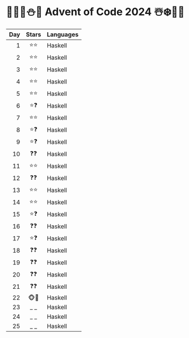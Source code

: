 # 🦌🎅🏻⛄🎁 Advent of Code 2024 ☃️❄️🤶🎄
| Day | Stars | Languages   |
| --: | :--:  | :---------- |
|   1 | ⭐⭐  | Haskell     |
|   2 | ⭐⭐  | Haskell     |
|   3 | ⭐⭐  | Haskell     |
|   4 | ⭐⭐  | Haskell     |
|   5 | ⭐⭐  | Haskell     |
|   6 | ⭐❓  | Haskell     |
|   7 | ⭐⭐  | Haskell     |
|   8 | ⭐❓  | Haskell     |
|   9 | ⭐❓  | Haskell     |
|  10 | ❓❓  | Haskell     |
|  11 | ⭐⭐  | Haskell     |
|  12 | ❓❓  | Haskell     |
|  13 | ⭐⭐  | Haskell     |
|  14 | ⭐⭐  | Haskell     |
|  15 | ⭐❓  | Haskell     |
|  16 | ❓❓  | Haskell     |
|  17 | ⭐❓  | Haskell     |
|  18 | ❓❓  | Haskell     |
|  19 | ❓❓  | Haskell     |
|  20 | ❓❓  | Haskell     |
|  21 | ❓❓  | Haskell     |
|  22 | 🐵🐒  | Haskell     |
|  23 | _ _   | Haskell     |
|  24 | _ _   | Haskell     |
|  25 | _ _   | Haskell     |
